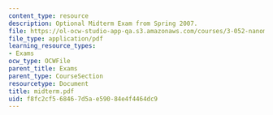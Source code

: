 ```yaml
---
content_type: resource
description: Optional Midterm Exam from Spring 2007.
file: https://ol-ocw-studio-app-qa.s3.amazonaws.com/courses/3-052-nanomechanics-of-materials-and-biomaterials-spring-2007/f8fc2cf568467d5ae59084e4f4464dc9_midterm.pdf
file_type: application/pdf
learning_resource_types:
- Exams
ocw_type: OCWFile
parent_title: Exams
parent_type: CourseSection
resourcetype: Document
title: midterm.pdf
uid: f8fc2cf5-6846-7d5a-e590-84e4f4464dc9
---
```

